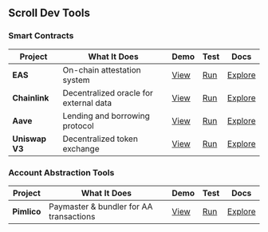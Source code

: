 ## Scroll Dev Tools

### Smart Contracts

| Project      | What It Does                           | Demo | Test | Docs |
|----------------|--------------------------------------------|--------|--------|---------|
| **EAS**         | On-chain attestation system               | [View](https://github.com/Turupawn/scroll-tools-tests/blob/master/src/EAS.sol) | [Run](https://github.com/Turupawn/scroll-tools-tests/blob/master/test/EAS.t.sol) | [Explore](https://easscan.org/docs) |
| **Chainlink**   | Decentralized oracle for external data    | [View](https://github.com/Turupawn/scroll-tools-tests/blob/master/src/Chainlink.sol) | [Run](https://github.com/Turupawn/scroll-tools-tests/blob/master/test/Chainlink.t.sol) | [Explore](https://docs.chain.link/data-feeds/price-feeds/addresses?page=1&testnetPage=1&network=scroll) |
| **Aave**        | Lending and borrowing protocol            | [View](https://github.com/Turupawn/scroll-tools-tests/blob/master/src/Aave.sol) | [Run](https://github.com/Turupawn/scroll-tools-tests/blob/master/test/Aave.t.sol) | [Explore](https://aave.com/docs) |
| **Uniswap V3**  | Decentralized token exchange              | [View](https://github.com/Turupawn/scroll-tools-tests/blob/master/src/UniV3.sol) | [Run](https://github.com/Turupawn/scroll-tools-tests/blob/master/test/UniV3.t.sol) | [Explore](https://docs.uniswap.org/contracts/v3/overview) |

### Account Abstraction Tools

| Project      | What It Does                                | Demo | Test | Docs |
|----------------|--------------------------------------------------|--------|--------|---------|
| **Pimlico**     | Paymaster & bundler for AA transactions         | [View](https://github.com/Turupawn/scroll-tools-tests/blob/master/apis/pimlico/index.ts) | [Run](https://github.com/Turupawn/scroll-tools-tests/blob/master/apis/pimlico/tests/simple.test.ts) | [Explore](https://docs.pimlico.io/) |

